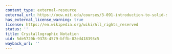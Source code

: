 ```yaml
---
content_type: external-resource
external_url: https://ocw.mit.edu/courses/3-091-introduction-to-solid-state-chemistry-fall-2018/resources/lecture-19/
has_external_license_warning: true
license: https://en.wikipedia.org/wiki/All_rights_reserved
status: ''
title: Crystallographic Notation
uid: 5de5720b-9378-4579-bffb-82ed418393c5
wayback_url: ''
---
```

